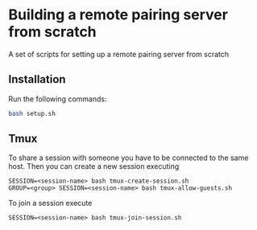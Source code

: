 # Building a remote pairing server from scratch
A set of scripts for setting up a remote pairing server from scratch

## Installation
Run the following commands:

```bash
bash setup.sh
```

## Tmux
To share a session with someone you have to be connected to the same host. Then you can create a new session executing
```
SESSION=<session-name> bash tmux-create-session.sh
GROUP=<group> SESSION=<session-name> bash tmux-allow-guests.sh
```
To join a session execute
```
SESSION=<session-name> bash tmux-join-session.sh
```
